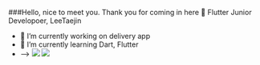 ###Hello, nice to meet you.
Thank you for coming in here 👋
Flutter Junior Developoer, LeeTaejin

- 🔭 I’m currently working on delivery app
- 🌱 I’m currently learning  Dart, Flutter
- --> <img src="https://img.shields.io/badge/Dart-3178C6?style=flat&logo=#0175C2&logoColor=white"/> <img src="https://img.shields.io/badge/Flutter-3178C6?style=flat&logo=#02569B&logoColor=white"/>

<!--
**JacksonBanco/JacksonBanco** is a ✨ _special_ ✨ repository because its `README.md` (this file) appears on your GitHub profile.

Here are some ideas to get you started:
